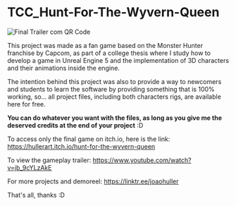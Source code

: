 # TCC_Hunt-For-The-Wyvern-Queen

![Final Trailer com QR Code](https://github.com/jaohuller/TCC_Hunt-For-The-Wyvern-Queen/assets/45441340/b21b31e4-b3ec-43a2-9779-606ae6d6e706)

This project was made as a fan game based on the Monster Hunter franchise by Capcom, as part of a college thesis where I study how to develop a game in Unreal Engine 5 and the implementation of 3D characters and their animations inside the engine. 

The intention behind this project was also to provide a way to newcomers and students to learn the software by providing something that is 100% working, so... all project files, including both characters rigs, are available here for free.

**You can do whatever you want with the files, as long as you give me the deserved credits at the end of your project** :D

To access only the final game on itch.io, here is the link: https://hullerart.itch.io/hunt-for-the-wyvern-queen

To view the gameplay trailer: https://www.youtube.com/watch?v=jb_9cYLzAkE

For more projects and demoreel: https://linktr.ee/joaohuller



That's all, thanks :D

